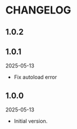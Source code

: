 # CHANGELOG

## 1.0.2

## 1.0.1

2025-05-13

- Fix autoload error

## 1.0.0

2025-05-13

- Initial version.
